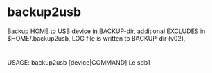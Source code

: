 # backup2usb
Backup HOME to USB device in BACKUP-dir,
additional EXCLUDES in $HOME/.backup2usb,
LOG file is written to BACKUP-dir (v02),
#
USAGE: backup2usb [device|COMMAND]
 		  i.e sdb1
